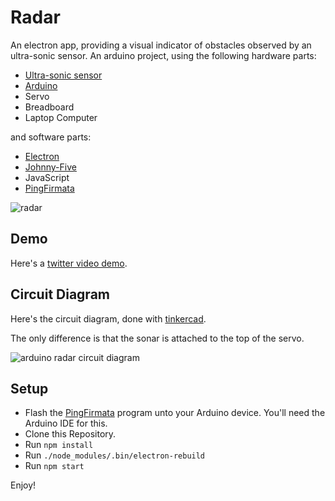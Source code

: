 # Radar

An electron app, providing a visual indicator of obstacles observed by an ultra-sonic sensor. An arduino project, using the following hardware parts:

- [Ultra-sonic sensor](https://www.jumia.com.ng/generic-ultrasonic-sensor-hc-sr04-16759775.html)
- [Arduino](https://www.arduino.cc)
- Servo
- Breadboard
- Laptop Computer

and software parts:

- [Electron](https://www.npmjs.com/package/electron)
- [Johnny-Five](http://johnny-five.io)
- JavaScript
- [PingFirmata](https://gist.githubusercontent.com/rwaldron/0519fcd5c48bfe43b827/raw/f17fb09b92ed04722953823d9416649ff380c35b/PingFirmata.ino)

![radar](https://media.giphy.com/media/65DcenhMtTz1R1521g/giphy.gif)

## Demo

Here's a [twitter video demo](https://twitter.com/mykeels/status/1096750500903616513).

## Circuit Diagram

Here's the circuit diagram, done with [tinkercad](https://www.tinkercad.com/things/lGjpfkUcbJk-radar/editel).

The only difference is that the sonar is attached to the top of the servo.

![arduino radar circuit diagram](https://pbs.twimg.com/media/DzmT2D1XcAEHOSU.jpg:large)

## Setup

- Flash the [PingFirmata](https://gist.githubusercontent.com/rwaldron/0519fcd5c48bfe43b827/raw/f17fb09b92ed04722953823d9416649ff380c35b/PingFirmata.ino) program unto your Arduino device. You'll need the Arduino IDE for this.
- Clone this Repository.
- Run `npm install`
- Run `./node_modules/.bin/electron-rebuild`
- Run `npm start`

Enjoy!